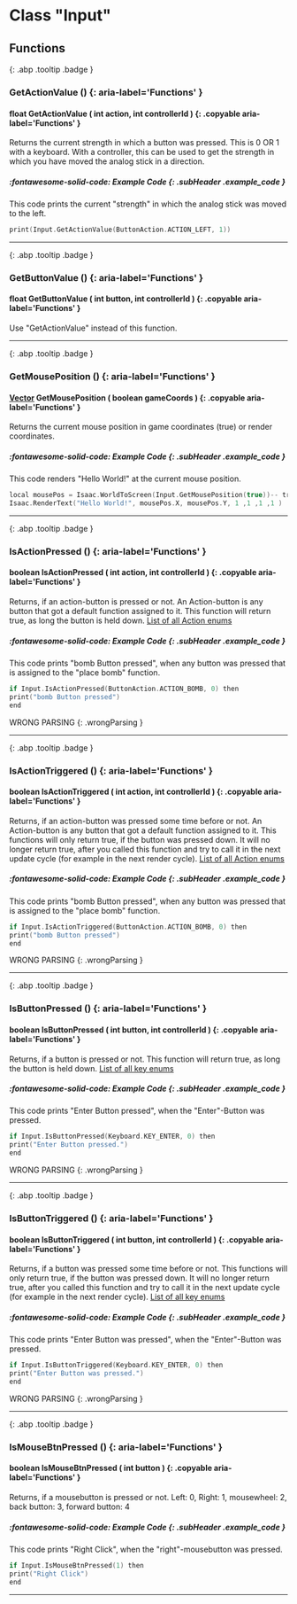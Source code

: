 # Class "Input"
## Functions
[ ](#){: .abp .tooltip .badge }
### GetActionValue () {: aria-label='Functions' }
#### float GetActionValue ( int action, int controllerId ) {: .copyable aria-label='Functions' }

Returns the current strength in which a button was pressed. This is 0 OR 1 with a keyboard. With a controller, this can be used to get the strength in which you have moved the analog stick in a direction.
##### :fontawesome-solid-code: Example Code {: .subHeader .example_code }
This code prints the current "strength" in which the analog stick was moved to the left.
```cpp 
print(Input.GetActionValue(ButtonAction.ACTION_LEFT, 1))  

```

___ 
[ ](#){: .abp .tooltip .badge }
### GetButtonValue () {: aria-label='Functions' }
#### float GetButtonValue ( int button, int controllerId ) {: .copyable aria-label='Functions' }

Use "GetActionValue" instead of this function.
___ 
[ ](#){: .abp .tooltip .badge }
### GetMousePosition () {: aria-label='Functions' }
#### [Vector](../Vector) GetMousePosition ( boolean gameCoords ) {: .copyable aria-label='Functions' }

Returns the current mouse position in game coordinates (true) or render coordinates.
##### :fontawesome-solid-code: Example Code {: .subHeader .example_code }
This code renders "Hello World!" at the current mouse position.
```cpp 
local mousePos = Isaac.WorldToScreen(Input.GetMousePosition(true))-- transfer game- in screen coordinates
Isaac.RenderText("Hello World!", mousePos.X, mousePos.Y, 1 ,1 ,1 ,1 )

```

___ 
[ ](#){: .abp .tooltip .badge }
### IsActionPressed () {: aria-label='Functions' }
#### boolean IsActionPressed ( int action, int controllerId ) {: .copyable aria-label='Functions' }

Returns, if an action-button is pressed or not. An Action-button is any button that got a default function assigned to it. This function will return true, as long the button is held down.
<a href="group__enums.html#gafa717ac273a5a382f7c01ef7afba1ee7">List of all Action enums</a>
##### :fontawesome-solid-code: Example Code {: .subHeader .example_code }
This code prints "bomb Button pressed", when any button was pressed that is assigned to the "place bomb" function.
```cpp 
if Input.IsActionPressed(ButtonAction.ACTION_BOMB, 0) then
print("bomb Button pressed")  
end

```
 WRONG PARSING 
{: .wrongParsing }
___ 
[ ](#){: .abp .tooltip .badge }
### IsActionTriggered () {: aria-label='Functions' }
#### boolean IsActionTriggered ( int action, int controllerId ) {: .copyable aria-label='Functions' }

Returns, if an action-button was pressed some time before or not. An Action-button is any button that got a default function assigned to it. This functions will only return true, if the button was pressed down. It will no longer return true, after you called this function and try to call it in the next update cycle (for example in the next render cycle).
<a href="group__enums.html#gafa717ac273a5a382f7c01ef7afba1ee7">List of all Action enums</a>
##### :fontawesome-solid-code: Example Code {: .subHeader .example_code }
This code prints "bomb Button pressed", when any button was pressed that is assigned to the "place bomb" function.
```cpp 
if Input.IsActionTriggered(ButtonAction.ACTION_BOMB, 0) then
print("bomb Button pressed")  
end

```
 WRONG PARSING 
{: .wrongParsing }
___ 
[ ](#){: .abp .tooltip .badge }
### IsButtonPressed () {: aria-label='Functions' }
#### boolean IsButtonPressed ( int button, int controllerId ) {: .copyable aria-label='Functions' }

Returns, if a button is pressed or not. This function will return true, as long the button is held down.
<a href="group__enums.html#gabcabfff8e6138e0943763148d70e5005">List of all key enums</a>
##### :fontawesome-solid-code: Example Code {: .subHeader .example_code }
This code prints "Enter Button pressed", when the "Enter"-Button was pressed.
```cpp 
if Input.IsButtonPressed(Keyboard.KEY_ENTER, 0) then
print("Enter Button pressed.")  
end

```
 WRONG PARSING 
{: .wrongParsing }
___ 
[ ](#){: .abp .tooltip .badge }
### IsButtonTriggered () {: aria-label='Functions' }
#### boolean IsButtonTriggered ( int button, int controllerId ) {: .copyable aria-label='Functions' }

Returns, if a button was pressed some time before or not. This functions will only return true, if the button was pressed down. It will no longer return true, after you called this function and try to call it in the next update cycle (for example in the next render cycle).
<a href="group__enums.html#gabcabfff8e6138e0943763148d70e5005">List of all key enums</a>
##### :fontawesome-solid-code: Example Code {: .subHeader .example_code }
This code prints "Enter Button was pressed", when the "Enter"-Button was pressed.
```cpp 
if Input.IsButtonTriggered(Keyboard.KEY_ENTER, 0) then
print("Enter Button was pressed.")  
end

```
 WRONG PARSING 
{: .wrongParsing }
___ 
[ ](#){: .abp .tooltip .badge }
### IsMouseBtnPressed () {: aria-label='Functions' }
#### boolean IsMouseBtnPressed ( int button ) {: .copyable aria-label='Functions' }

Returns, if a mousebutton is pressed or not.
Left: 0, Right: 1, mousewheel: 2, back button: 3, forward button: 4
##### :fontawesome-solid-code: Example Code {: .subHeader .example_code }
This code prints "Right Click", when the "right"-mousebutton was pressed.
```cpp 
if Input.IsMouseBtnPressed(1) then
print("Right Click")  
end

```

___ 
